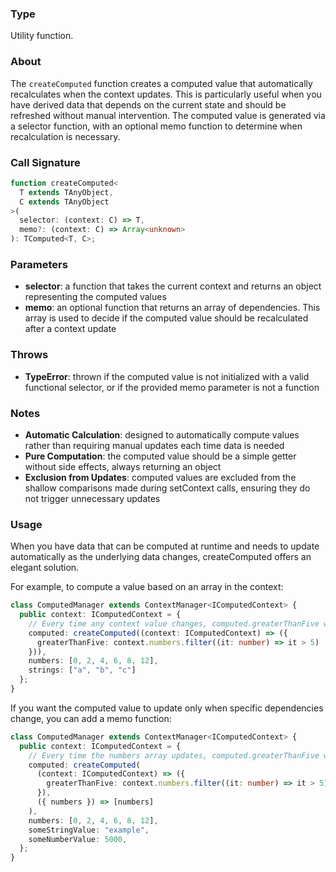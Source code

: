 ### Type

Utility function.

### About

The `createComputed` function creates a computed value that automatically recalculates when the context updates.
This is particularly useful when you have derived data that depends on the current state and should be refreshed
without manual intervention. The computed value is generated via a selector function, with an optional memo
function to determine when recalculation is necessary.

### Call Signature

```typescript
function createComputed<
  T extends TAnyObject,
  C extends TAnyObject
>(
  selector: (context: C) => T,
  memo?: (context: C) => Array<unknown>
): TComputed<T, C>;
```

### Parameters

- **selector**: a function that takes the current context and returns an object representing the computed values
- **memo**: an optional function that returns an array of dependencies. This array is used to decide if the computed 
  value should be recalculated after a context update

### Throws

- **TypeError**: thrown if the computed value is not initialized with a valid functional selector,
  or if the provided memo parameter is not a function

### Notes

- **Automatic Calculation**: designed to automatically compute values rather than requiring manual updates
  each time data is needed
- **Pure Computation**: the computed value should be a simple getter without side effects, always returning an object
- **Exclusion from Updates**: computed values are excluded from the shallow comparisons made during setContext calls,
  ensuring they do not trigger unnecessary updates

### Usage

When you have data that can be computed at runtime and needs to update automatically as the underlying data changes,
createComputed offers an elegant solution.

For example, to compute a value based on an array in the context:

```typescript
class ComputedManager extends ContextManager<IComputedContext> {
  public context: IComputedContext = {
    // Every time any context value changes, computed.greaterThanFive will be recalculated.
    computed: createComputed((context: IComputedContext) => ({
      greaterThanFive: context.numbers.filter((it: number) => it > 5)
    })),
    numbers: [0, 2, 4, 6, 8, 12],
    strings: ["a", "b", "c"]
  };
}
```

If you want the computed value to update only when specific dependencies change, you can add a memo function:

```typescript
class ComputedManager extends ContextManager<IComputedContext> {
  public context: IComputedContext = {
    // Every time the numbers array updates, computed.greaterThanFive will be recalculated.
    computed: createComputed(
      (context: IComputedContext) => ({
        greaterThanFive: context.numbers.filter((it: number) => it > 5)
      }),
      ({ numbers }) => [numbers]
    ),
    numbers: [0, 2, 4, 6, 8, 12],
    someStringValue: "example",
    someNumberValue: 5000,
  };
}
```
